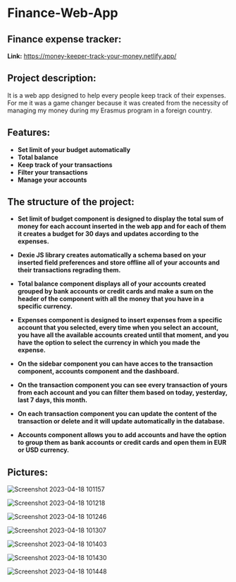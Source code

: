 # Finance-Web-App

## Finance expense tracker:

**Link:** https://money-keeper-track-your-money.netlify.app/

## Project description:

It is a web app designed to help every people keep track of their expenses. For me it was a game changer because it was created from the necessity of managing my money during my Erasmus program in a foreign country.

## Features:

 - **Set limit of your budget automatically**
 - **Total balance**
 - **Keep track of your transactions**
 - **Filter your transactions**    
 - **Manage your accounts**
 
 ## **The structure of the project:**

 - **Set limit of budget component is designed to display the total sum of money for each account inserted in the web app and for each of  them it creates a budget for 30 days and updates according to the  expenses.**
   
 - **Dexie JS library creates automatically a schema based on your inserted field preferences and store offline all of your accounts and  their transactions regrading them.**

 - **Total balance component displays all of your accounts created grouped by bank accounts or credit cards and make a sum on the header  of the component with all the money that you have in a specific   currency.**

 - **Expenses component is designed to insert expenses from a specific account that you selected, every time when you select an account, you  have all the available accounts created until that moment, and you  have the option to select the currency in which you made the  expense.**

 - **On the sidebar component you can have acces to the transaction component, accounts component and the dashboard.**

 - **On the transaction component you can see every transaction of yours from each account and you can filter them based on today, yesterday,  last 7 days, this month.**
 
 - **On each transaction component you can update the content of the transaction or delete and it will update automatically in the  database.**
 
 - **Accounts component allows you to add accounts and have the option to group them as bank accounts or credit cards and open them in EUR or USD currency.**

## Pictures:
![Screenshot 2023-04-18 101157](https://user-images.githubusercontent.com/106831310/232762559-83c07607-77ca-4e80-bfdb-51c71a25d4c4.png)


![Screenshot 2023-04-18 101218](https://user-images.githubusercontent.com/106831310/232763061-ac77fdd7-f037-45d2-be5e-cdf873d5244e.png)

![Screenshot 2023-04-18 101246](https://user-images.githubusercontent.com/106831310/232763090-4af2d581-3ade-40ee-a4fc-0038664354e8.png)

![Screenshot 2023-04-18 101307](https://user-images.githubusercontent.com/106831310/232763108-e9bc9e52-f1db-49e0-a54a-55be038ac0bf.png)

![Screenshot 2023-04-18 101403](https://user-images.githubusercontent.com/106831310/232763139-a5968661-244f-4e10-a704-6397752ff907.png)


![Screenshot 2023-04-18 101430](https://user-images.githubusercontent.com/106831310/232763179-61134d9f-6a21-4c5d-92ff-0104aff78488.png)

![Screenshot 2023-04-18 101448](https://user-images.githubusercontent.com/106831310/232763217-e6db2d7f-9e3f-4ca3-a28a-64ad9d00d016.png)




